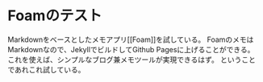 # Foamのテスト

Markdownをベースとしたメモアプリ[[Foam]]を試している。
FoamのメモはMarkdownなので、JekyllでビルドしてGithub Pagesに上げることができる。
これを使えば、シンプルなブログ兼メモツールが実現できるはず。
ということであれこれ試している。
